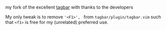 
my fork of the excellent [tagbar](https://github.com/preservim/tagbar) with thanks to the developers

My only tweak is to remove `'<F1>', ` from `tagbar/plugin/tagbar.vim` such that `<f1>` is free for my (unrelated) preferred use.

